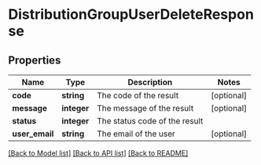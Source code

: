 # DistributionGroupUserDeleteResponse

## Properties
Name | Type | Description | Notes
------------ | ------------- | ------------- | -------------
**code** | **string** | The code of the result | [optional] 
**message** | **integer** | The message of the result | [optional] 
**status** | **integer** | The status code of the result | 
**user_email** | **string** | The email of the user | [optional] 

[[Back to Model list]](../README.md#documentation-for-models) [[Back to API list]](../README.md#documentation-for-api-endpoints) [[Back to README]](../README.md)

